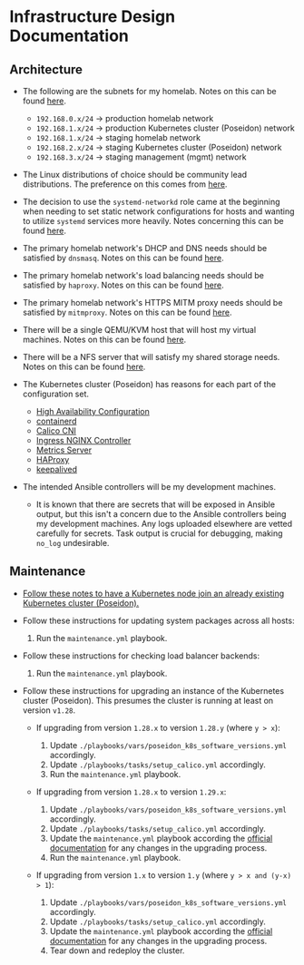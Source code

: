 # Infrastructure Design Documentation

## Architecture

- The following are the subnets for my homelab. Notes on this can be found
  [here](https://trello.com/c/nUrXxJIE/119-decide-on-network-subnet-prefixes-for-staging-and-production-environments).

  - `192.168.0.x/24` -> production homelab network
  - `192.168.1.x/24` -> production Kubernetes cluster (Poseidon) network
  - `192.168.1.x/24` -> staging homelab network
  - `192.168.2.x/24` -> staging Kubernetes cluster (Poseidon) network
  - `192.168.3.x/24` -> staging management (mgmt) network

- The Linux distributions of choice should be community lead distributions. The
  preference on this comes from
  [here](https://trello.com/c/mQ95baA5/164-migrate-kubernetes-cluster-poseidon-nodes-back-to-using-debian-12-instead-of-ubuntu-2204).

- The decision to use the `systemd-networkd` role came at the beginning when
  needing to set static network configurations for hosts and wanting to utilize
  `systemd` services more heavily. Notes concerning this can be found
  [here](https://trello.com/c/NJPE8TxD/167-fix-virtual-nics-to-use-dhcp-in-the-packer-machine-images-when-first-booted-by-vms?search_id=784cfe32-2da0-431e-b3fe-54fab20c1c7b).

- The primary homelab network's DHCP and DNS needs should be satisfied by
  `dnsmasq`. Notes on this can be found
  [here](https://trello.com/c/7WkUytTf/31-integrate-dnsmasq-for-dhcp-and-dns-into-my-project).

- The primary homelab network's load balancing needs should be satisfied by
  `haproxy`. Notes on this can be found
  [here](https://trello.com/c/1irPAunK/41-integrate-haproxy-into-my-kubernetes-cluster-homelab-subnet).

- The primary homelab network's HTTPS MITM proxy needs should be satisfied by
  `mitmproxy`. Notes on this can be found
  [here](https://trello.com/c/VDJYXYzf/251-integrate-a-self-hosted-kiwix-into-the-project).

- There will be a single QEMU/KVM host that will host my virtual machines. Notes
  on this can be found
  [here](https://trello.com/c/uUa3Totk/127-create-the-kvm-playbook-to-provision-a-machine-to-run-kvm-and-libvirt).

- There will be a NFS server that will satisfy my shared storage needs. Notes on
  this can be found
  [here](https://trello.com/c/EtZw0Kh4/252-integrate-a-nfs-server-into-the-project).

- The Kubernetes cluster (Poseidon) has reasons for each part of the
  configuration set.

  - [High Availability Configuration](https://trello.com/c/8JopdDFW/48-achieve-highly-available-for-my-kubernetes-cluster?search_id=05ef3726-02cf-4c28-a93c-6ad6c1e0136b)
  - [containerd](https://trello.com/c/0fXGhRc5/8-cluster-ctrserver1-and-ctrserver2s-docker-daemons)
  - [Calico CNI](https://trello.com/c/iRX5bxkG/49-integrate-calico-into-my-kubernetes-cluster)
  - [Ingress NGINX Controller](https://trello.com/c/Gfe7zpEG/45-add-an-ingress-controller-to-my-kubernetes-cluster)
  - [Metrics Server](https://trello.com/c/iOulE53j/108-integrate-the-metrics-server-into-my-kubernetes-cluster-poseidon)
  - [HAProxy](https://trello.com/c/ctaRjPU7/40-integrate-haproxy-into-my-kubernetes-cluster-k8s-cluster-subnet)
  - [keepalived](https://trello.com/c/5hnN6ke6/78-reconsider-load-balancer-configuration-and-architecture-used-to-distribute-traffic-between-the-kubernetes-api-servers?search_id=f79767ea-223f-43fa-82c3-843a1ebf671c)

- The intended Ansible controllers will be my development machines.

  - It is known that there are secrets that will be exposed in Ansible output,
    but this isn't a concern due to the Ansible controllers being my development
    machines. Any logs uploaded elsewhere are vetted carefully for secrets. Task
    output is crucial for debugging, making `no_log` undesirable.

## Maintenance

- [Follow these notes to have a Kubernetes node join an already existing Kubernetes cluster (Poseidon).](https://trello.com/c/HO0aWCED/95-look-into-how-to-handle-a-worker-or-controller-rejoining-the-kubernetes-cluster-poseidon-after-the-cluster-has-been-created)

- Follow these instructions for updating system packages across all hosts:

  1.  Run the `maintenance.yml` playbook.

- Follow these instructions for checking load balancer backends:

  1.  Run the `maintenance.yml` playbook.

- Follow these instructions for upgrading an instance of the Kubernetes cluster
  (Poseidon). This presumes the cluster is running at least on version `v1.28`.

  - If upgrading from version `1.28.x` to version `1.28.y` (where `y > x`):

    1. Update `./playbooks/vars/poseidon_k8s_software_versions.yml` accordingly.
    2. Update `./playbooks/tasks/setup_calico.yml` accordingly.
    3. Run the `maintenance.yml` playbook.

  - If upgrading from version `1.28.x` to version `1.29.x`:

    1. Update `./playbooks/vars/poseidon_k8s_software_versions.yml` accordingly.
    2. Update `./playbooks/tasks/setup_calico.yml` accordingly.
    3. Update the `maintenance.yml` playbook according the
       [official documentation](https://kubernetes.io/docs/tasks/administer-cluster/kubeadm/kubeadm-upgrade)
       for any changes in the upgrading process.
    4. Run the `maintenance.yml` playbook.

  - If upgrading from version `1.x` to version `1.y` (where
    `y > x and (y-x) > 1`):

    1. Update `./playbooks/vars/poseidon_k8s_software_versions.yml` accordingly.
    2. Update `./playbooks/tasks/setup_calico.yml` accordingly.
    3. Update the `maintenance.yml` playbook according the
       [official documentation](https://kubernetes.io/docs/tasks/administer-cluster/kubeadm/kubeadm-upgrade)
       for any changes in the upgrading process.
    4. Tear down and redeploy the cluster.
